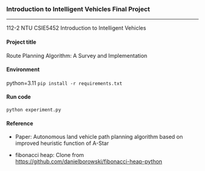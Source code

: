 ### Introduction to Intelligent Vehicles Final Project
***
112-2 NTU CSIE5452 Introduction to Intelligent Vehicles

#### Project title
Route Planning Algorithm: A Survey and Implementation

#### Environment
python=3.11
```pip install -r requirements.txt```

#### Run code
```python experiment.py```

#### Reference
- Paper: Autonomous land vehicle path planning algorithm based on improved heuristic function of A-Star

- fibonacci heap: Clone from https://github.com/danielborowski/fibonacci-heap-python 



